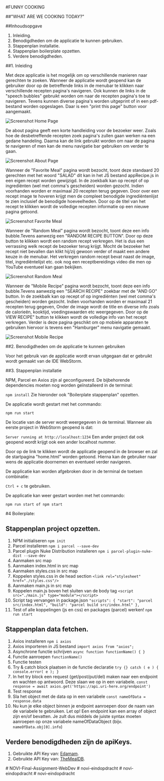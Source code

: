 #FUNNY COOKING

##"WHAT ARE WE COOKING TODAY?"

##Inhoudsopgave
1. Inleiding.
2. Benodigdheden om de applicatie te kunnen gebruiken.
3. Stappenplan installatie.
4. Stappenplan boilerplate opzetten.
5. Verdere benodigdheden.

##1. Inleiding

Met deze applicatie is het mogelijk om op verschillende manieren naar gerechten te zoeken.
Wanneer de applicatie wordt geopend kan de gebruiker door op de betreffende links in de menubar te klikken naar verschillende recepten pagina's navigeren. Ook kunnen de links in de "speech bubbles" gebruikt worden om naar de recepten pagina's toe te navigeren. Tevens kunnen diverse pagina's worden uitgeprint of in een pdf-bestand worden opgeslagen. Daar is een "print this page" button voor aangemaakt.

<img alt="Screenshot Home Page" src="assets/screenshots-recipe-app/home.JPG"/>

De about pagina geeft een korte handleiding voor de bezoeker weer. Zoals hoe de desbetreffende recepten zoek pagina's zullen gaan werken na een gedane handeling. Daarna kan de link gebruikt worden om naar de pagina te navigeren of men kan de menu navigatie bar gebruiken om verder te gaan.

<img alt="Screenshot About Page" src="assets/screenshots-recipe-app/about.JPG"/>

Wanneer de "Favorite Meal" pagina wordt bezocht, toont deze standaard 20 gerechten met het woord "SALAD" dit kan in het JS bestand appRecipe.js in een eigen recept worden gewijzigd. In de zoekbalk kan op recept of op ingrediënten (wel met comma's gescheiden) worden gezocht. Indien voorhanden worden er maximaal 20 recepten terug gegeven. Door over een recept image te hoveren krijgt men de compleet benodigde ingrediëntenlijst te zien inclusief de benodigde hoeveelheden. Door op de titel van het recept te klikken wordt de volledige recepten informatie op een nieuwe pagina getoond.

<img alt="Screenshot Favorite Meal" src="assets/screenshots-recipe-app/favorite-meal.JPG"/>

Wanneer de "Random Meal" pagina wordt bezocht, toont deze een info bubble.Tevens aanwezig een "RANDOM RECIPE BUTTON". Door op deze button te klikken wordt een random recept verkregen. Het is dus een verrassing welk recept de bezoeker terug krijgt. Mocht de bezoeker het recept niet bevallen dan klikt hij/zij gewoon verder of maakt een andere keuze in de menubar. Het verkregen random recept bevat naast de image, titel, ingrediëntelijst etc. ook nog een receptbereidings video die men op YouTube eventueel kan gaan bekijken.

<img alt="Screenshot Random Meal" src="assets/screenshots-recipe-app/random-meal.JPG"/>

Wanneer de "Mobile Recipe" pagina wordt bezocht, toont deze een info bubble.Tevens aanwezig een "SEARCH RECIPE" zoekbar met de "AND GO" button. In de zoekbalk kan op recept of op ingrediënten (wel met comma's gescheiden) worden gezocht. Indien voorhanden worden er maximaal 21 recepten terug gegeven, Onder de image wordt de title en diverse info zoals de calorieën, kooktijd, voedingswaarden etc weergegeven. Door op de VIEW RECIPE" button te klikken wordt de volledige info van het recept verkregen. Verder is deze pagina geschikt om op mobiele apparaten te gebruiken hiervoor is tevens een "Hamburger" menu navigatie gemaakt.

<img alt="Screenshot Mobile Recipe" src="assets/screenshots-recipe-app/mobile-recipe.JPG"/>


##2. Benodigdheden om de applicatie te kunnen gebruiken

Voor het gebruik van de applicatie wordt ervan uitgegaan dat er gebruikt wordt gemaakt van de IDE WebStorm.

##3. Stappenplan installatie

NPM, Parcel en Axios zijn al geconfigureerd. De bijbehorende dependencies moeten nog worden geïnstalleerd in de terminal:

`npm install` Zie hieronder ook "Boilerplate stappenplan" opzetten.

De applicatie wordt gestart met het commando:

`npm run start`

De locatie van de server wordt weergegeven in de terminal. Wanneer als eerste project in WebStorm geopend is dat:

`Server running at http://localhost:1234` Een ander project dat ook geopend wordt krijgt ook een ander localhost nummer.

Door op de link te klikken wordt de applicatie geopend in de browser en zal de startpagina "home.html" worden getoond. Hierna kan de gebruiker naar wens de applicatie doornemen en eventueel verder navigeren.

De applicatie kan worden afgebroken door in de terminal de toetsen combinatie:

`Ctrl + c` te gebruiken.

De applicatie kan weer gestart worden met het commando:

`npm run start of npm start`

#4 Boilerplate:

## Stappenplan project opzetten.

1. NPM initialiseren `npm init`
2. Parcel installeren `npm i parcel --save-dev`
3. Parcel plugin Nuke Distribution installeren `npm i parcel-plugin-nuke-dist --save-dev`
4. Aanmaken src map
5. Aanmaken index.html in src map
6. Aanmaken styles.css in src map
7. Koppelen styles.css in de head section `<link rel="stylesheet" href="./styles.css"/>`
8. Aanmaken main.js in src map
9. Koppelen main.js boven het sluiten van de body tag `<script src="./main.js" type="module"></script>`
10. Script tag vervangen in package.json `"scripts": {
    "start": "parcel src/index.html",
    "build": "parcel build src/index.html"
    },`
11. Test of alle koppelingen (js en css) en packages (parcel) werken! `npm run start`

## Stappenplan data fetchen.

1. Axios installeren `npm i axios`
2. Axios importeren in JS bestand `import axios from "axios";`
3. Asynchrone functie schrijven `async function functionName() { }`
4. Functie aanroepen `functionName()`
5. Functie testen
6. Try & catch block plaatsen in de functie declaratie `try {} catch ( e ) { console.error( e ); }`
7. In het try block een request (get/post/put/del) maken naar een endpoint en wachten op antwoord. Deze slaan we op in
   een variabele. `const response = await axios.get('https://api.uri-here.org/endpoint')`
8. Test response
9. Sla het object met de data op in een variabele `const nameOfData = response.data`
10. Nu kun je elke object binnen je endpoint aanroepen door de naam van de variabele te gebruiken. Let op! Een endpoint
    kan een array of object zijn en/of bevatten. Je zult dus middels de juiste syntax moeten aanroepen op onze variabele
    nameOfDataObject (bijv. `nameOfData.obj[0].info`)

## Verdere benodigdheden zijn de apiKeys.

1. Gebruikte API Key van: [Edamam](https://www.edamam.com/).
2. Gebruikte API Key van: [TheMealDB](https://themealdb.com/).





























#   N O V I - F i n a l - A s s i g n m e n t - W e b D e v 
 
 #   n o v i - e i n d o p d r a c h t 
 
 #   n o v i - e i n d o p d r a c h t 
 
 #   n o v i - e i n d o p d r a c h t 
 
 
